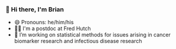 ### 👋 Hi there, I'm Brian

- 😄 Pronouns: he/him/his
- :man_student: I'm a postdoc at Fred Hutch
- 🔭 I’m working on statistical methods for issues arising in cancer biomarker research and infectious disease research

<!--
**bdwilliamson/bdwilliamson** is a ✨ _special_ ✨ repository because its `README.md` (this file) appears on your GitHub profile.

Here are some ideas to get you started:

- 🔭 I’m currently working on ...
- 🌱 I’m currently learning ...
- 👯 I’m looking to collaborate on ...
- 🤔 I’m looking for help with ...
- 💬 Ask me about ...
- 📫 How to reach me: ...
- 😄 Pronouns: ...
- ⚡ Fun fact: ...
-->
